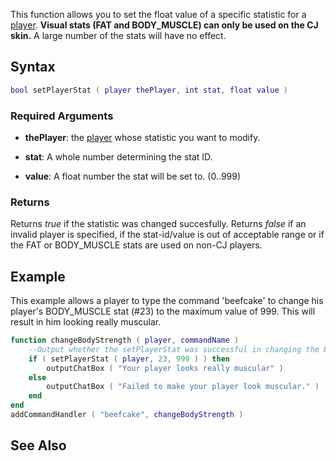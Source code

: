 This function allows you to set the float value of a specific statistic for a [player](/player.md "wikilink"). **Visual stats (FAT and BODY\_MUSCLE) can only be used on the CJ skin.** A large number of the stats will have no effect.

Syntax
------

``` lua
bool setPlayerStat ( player thePlayer, int stat, float value )
```

### Required Arguments

-   **thePlayer**: the [player](/player.md "wikilink") whose statistic you want to modify.
-   **stat**: A whole number determining the stat ID.

-   **value**: A float number the stat will be set to. (0..999)

### Returns

Returns *true* if the statistic was changed succesfully. Returns *false* if an invalid player is specified, if the stat-id/value is out of acceptable range or if the FAT or BODY\_MUSCLE stats are used on non-CJ players.

Example
-------

This example allows a player to type the command 'beefcake' to change his player's BODY\_MUSCLE stat (\#23) to the maximum value of 999. This will result in him looking really muscular.

``` lua
function changeBodyStrength ( player, commandName )
    --Output whether the setPlayerStat was successful in changing the BODY_MUSCLE STAT     
    if ( setPlayerStat ( player, 23, 999 ) ) then
        outputChatBox ( "Your player looks really muscular" )
    else
        outputChatBox ( "Failed to make your player look muscular." )
    end
end
addCommandHandler ( "beefcake", changeBodyStrength )
```

See Also
--------
